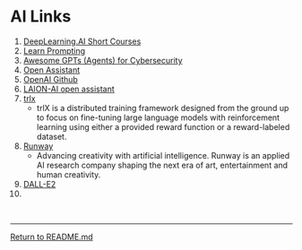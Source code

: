 # AI Links


1. [DeepLearning.AI Short Courses](https://learn.deeplearning.ai/)
1. [Learn Prompting](https://learnprompting.org/_)
2. [Awesome GPTs (Agents) for Cybersecurity](https://github.com/fr0gger/Awesome-GPT-Agents)
3. [Open Assistant](https://open-assistant.io/)
4. [OpenAI Github](https://github.com/openai)
5. [LAION-AI open assistant](https://github.com/LAION-AI/Open-Assistant)
6. [trlx](https://github.com/CarperAI/trlx)
    - trlX is a distributed training framework designed from the ground up to focus on fine-tuning large language models with reinforcement learning using either a provided reward function or a reward-labeled dataset.
7. [Runway](https://runwayml.com/)
    - Advancing creativity with artificial intelligence. Runway is an applied AI research company shaping the next era of art, entertainment and human creativity.
8. [DALL-E2](https://openai.com/dall-e-2)
9. 
   
<br>
<hr>

[Return to README.md](README.md)
